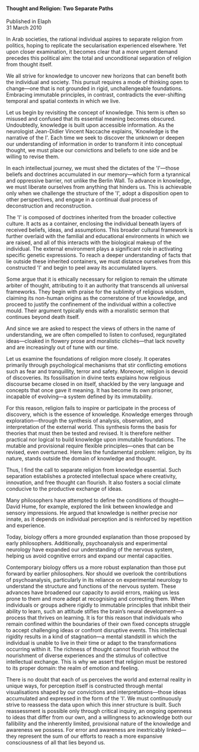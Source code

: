 <h4>Thought and Religion: Two Separate Paths</h4>


Published in Elaph
<br>
31 March 2010


In Arab societies, the rational individual aspires to separate religion from politics, hoping to replicate the secularisation experienced elsewhere. Yet upon closer examination, it becomes clear that a more urgent demand precedes this political aim: the total and unconditional separation of religion from thought itself.

We all strive for knowledge to uncover new horizons that can benefit both the individual and society. This pursuit requires a mode of thinking open to change—one that is not grounded in rigid, unchallengeable foundations. Embracing immutable principles, in contrast, contradicts the ever-shifting temporal and spatial contexts in which we live.

Let us begin by revisiting the concept of knowledge. This term is often so misused and confused that its essential meaning becomes obscured. Undoubtedly, knowledge is built upon accessible information. As the neurologist Jean-Didier Vincent Naccache explains, 'Knowledge is the narrative of the I'. Each time we seek to discover the unknown or deepen our understanding of information in order to transform it into conceptual thought, we must place our convictions and beliefs to one side and be willing to revise them.

In each intellectual journey, we must shed the dictates of the 'I'—those beliefs and doctrines accumulated in our memory—which form a tyrannical and oppressive barrier, not unlike the Berlin Wall. To advance in knowledge, we must liberate ourselves from anything that hinders us. This is achievable only when we challenge the structure of the 'I', adopt a disposition open to other perspectives, and engage in a continual dual process of deconstruction and reconstruction.

The 'I' is composed of doctrines inherited from the broader collective culture. It acts as a container, enclosing the individual beneath layers of received beliefs, ideas, and assumptions. This broader cultural framework is further overlaid with the familial and educational environments in which we are raised, and all of this interacts with the biological makeup of the individual. The external environment plays a significant role in activating specific genetic expressions. To reach a deeper understanding of facts that lie outside these inherited containers, we must distance ourselves from this constructed 'I' and begin to peel away its accumulated layers.

Some argue that it is ethically necessary for religion to remain the ultimate arbiter of thought, attributing to it an authority that transcends all universal frameworks. They begin with praise for the sublimity of religious wisdom, claiming its non-human origins as the cornerstone of true knowledge, and proceed to justify the confinement of the individual within a collective mould. Their argument typically ends with a moralistic sermon that continues beyond death itself.

And since we are asked to respect the views of others in the name of understanding, we are often compelled to listen to confused, regurgitated ideas—cloaked in flowery prose and moralistic clichés—that lack novelty and are increasingly out of tune with our time.

Let us examine the foundations of religion more closely. It operates primarily through psychological mechanisms that stir conflicting emotions such as fear and tranquillity, terror and safety. Moreover, religion is devoid of discoveries. Its fossilisation in divine texts explains how religious discourse became closed in on itself, shackled by the very language and concepts that once gave it meaning. It has become its own prisoner, incapable of evolving—a system defined by its immutability.

For this reason, religion fails to inspire or participate in the process of discovery, which is the essence of knowledge. Knowledge emerges through exploration—through the synthesis of analysis, observation, and interpretation of the external world. This synthesis forms the basis for theories that must then be tested and revised. It is therefore neither practical nor logical to build knowledge upon immutable foundations. The mutable and provisional require flexible principles—ones that can be revised, even overturned. Here lies the fundamental problem: religion, by its nature, stands outside the domain of knowledge and thought.

Thus, I find the call to separate religion from knowledge essential. Such separation establishes a protected intellectual space where creativity, innovation, and free thought can flourish. It also fosters a social climate conducive to the productive exchange of ideas.

Many philosophers have attempted to define the conditions of thought—David Hume, for example, explored the link between knowledge and sensory impressions. He argued that knowledge is neither precise nor innate, as it depends on individual perception and is reinforced by repetition and experience.

Today, biology offers a more grounded explanation than those proposed by early philosophers. Additionally, psychoanalysis and experimental neurology have expanded our understanding of the nervous system, helping us avoid cognitive errors and expand our mental capacities.

Contemporary biology offers us a more robust explanation than those put forward by earlier philosophers. Nor should we overlook the contributions of psychoanalysis, particularly in its reliance on experimental neurology to understand the structure and functions of the nervous system. These advances have broadened our capacity to avoid errors, making us less prone to them and more adept at recognising and correcting them. When individuals or groups adhere rigidly to immutable principles that inhibit their ability to learn, such an attitude stifles the brain’s neural development—a process that thrives on learning. It is for this reason that individuals who remain confined within the boundaries of their own fixed concepts struggle to accept challenging ideas or confront disruptive events. This intellectual rigidity results in a kind of stagnation—a mental standstill in which the individual is unable to live in their time or adapt to the transformations occurring within it. The richness of thought cannot flourish without the nourishment of diverse experiences and the stimulus of collective intellectual exchange. This is why we assert that religion must be restored to its proper domain: the realm of emotion and feeling.

There is no doubt that each of us perceives the world and external reality in unique ways, for perception itself is constructed through mental visualisations shaped by our convictions and interpretations—those ideas accumulated and expressed in the form of the 'I'. We must continuously strive to reassess the data upon which this inner structure is built. Such reassessment is possible only through critical inquiry, an ongoing openness to ideas that differ from our own, and a willingness to acknowledge both our fallibility and the inherently limited, provisional nature of the knowledge and awareness we possess. For error and awareness are inextricably linked—they represent the sum of our efforts to reach a more expansive consciousness of all that lies beyond us.
